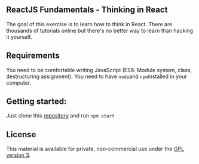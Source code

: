 ## ReactJS Fundamentals - Thinking in React

The goal of this exercise is to learn how to think in React. There are thousands of tutorials online but there's no better way to learn than hacking it yourself.

## Requirements
You need to be comfortable writing JavaScript (ES6: Module system, class, destructuring assignment).
You need to have `node`and `npm`installed in your computer.

## Getting started:

Just clone this [repository](https://github.com/leanjscom/thinking-in-react.git) and run `npm start`

## License

This material is available for private, non-commercial use under the [GPL version 3](http://www.gnu.org/licenses/gpl-3.0-standalone.html).

